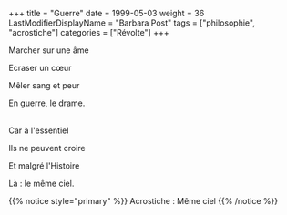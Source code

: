+++
title = "Guerre"
date = 1999-05-03
weight = 36
LastModifierDisplayName = "Barbara Post"
tags = ["philosophie", "acrostiche"]
categories = ["Révolte"]
+++

Marcher sur une âme

Ecraser un cœur

Mêler sang et peur

En guerre, le drame.

 \
Car à l'essentiel

Ils ne peuvent croire

Et malgré l'Histoire

Là : le même ciel.

{{% notice style="primary" %}}
Acrostiche : Même ciel
{{% /notice %}}
